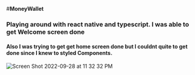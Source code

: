 #**MoneyWallet**
### Playing around with react native and typescript. I was able to get Welcome screen done
#### Also I was trying to get get home screen done but I couldnt quite to get done since I knew to styled Components.




![Screen Shot 2022-09-28 at 11 32 32 PM](https://user-images.githubusercontent.com/22694162/192956290-e990e8ab-d0e2-42c7-8879-1894b6a3fca6.png)

